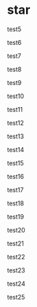 # star

test5

test6

test7

test8

test9

test10

test11

test12

test13

test14

test15

test16

test17

test18

test19

test20

test21

test22

test23

test24

test25

